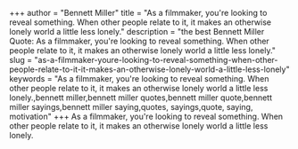 +++
author = "Bennett Miller"
title = "As a filmmaker, you're looking to reveal something. When other people relate to it, it makes an otherwise lonely world a little less lonely."
description = "the best Bennett Miller Quote: As a filmmaker, you're looking to reveal something. When other people relate to it, it makes an otherwise lonely world a little less lonely."
slug = "as-a-filmmaker-youre-looking-to-reveal-something-when-other-people-relate-to-it-it-makes-an-otherwise-lonely-world-a-little-less-lonely"
keywords = "As a filmmaker, you're looking to reveal something. When other people relate to it, it makes an otherwise lonely world a little less lonely.,bennett miller,bennett miller quotes,bennett miller quote,bennett miller sayings,bennett miller saying,quotes, sayings,quote, saying, motivation"
+++
As a filmmaker, you're looking to reveal something. When other people relate to it, it makes an otherwise lonely world a little less lonely.
